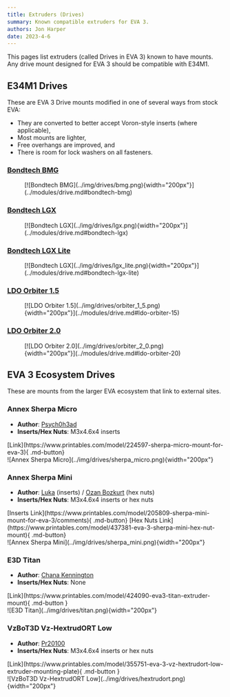 ```yaml
---
title: Extruders (Drives)
summary: Known compatible extruders for EVA 3.
authors: Jon Harper
date: 2023-4-6
---
```


This pages list extruders (called Drives in EVA 3) known to have mounts. Any drive mount designed for EVA 3 should be compatible with E34M1.

<!-- 
Template:

<div markdown class="jh-grid-container jh-grid-2">
<div markdown class="jh-grid-para">

- **Author**: [Name]()
- **Inserts/Hex Nuts**: Insert type and/or hex nuts

<div markdown class="jh-grid-container jh-grid-1 jh-link-grid">
[Inserts Link](){.md-button}
[Hex Nuts Link](){.md-button}
</div>
</div>
<div markdown class="jh-grid-img">
![extruder name](){width="200px"}
</div>
</div>
 -->

## E34M1 Drives

These are EVA 3 Drive mounts modified in one of several ways from stock EVA:

- They are converted to better accept Voron-style inserts (where applicable),
- Most mounts are lighter,
- Free overhangs are improved, and
- There is room for lock washers on all fasteners.

<div markdown class="jh-grid-container jh-grid-3">
<div markdown class="jh-card">

### [Bondtech BMG](../modules/drive.md#bondtech-bmg)

<figure markdown>
[![Bondtech BMG](../img/drives/bmg.png){width="200px"}](../modules/drive.md#bondtech-bmg)
</figure>
</div>

<div markdown class="jh-card">

### [Bondtech LGX](../modules/drive.md#bondtech-lgx)

<figure markdown>
[![Bondtech LGX](../img/drives/lgx.png){width="200px"}](../modules/drive.md#bondtech-lgx)
</figure>
</div>
<div markdown class="jh-card">

### [Bondtech LGX Lite](../modules/drive.md#bondtech-lgx-lite)

<figure markdown>
[![Bondtech LGX](../img/drives/lgx_lite.png){width="200px"}](../modules/drive.md#bondtech-lgx-lite)
</figure>
</div>
<div markdown class="jh-card">

### [LDO Orbiter 1.5](../modules/drive.md#ldo-orbiter-15)

<figure markdown>
[![LDO Orbiter 1.5](../img/drives/orbiter_1_5.png){width="200px"}](../modules/drive.md#ldo-orbiter-15)
</figure>
</div>
<div markdown class="jh-card">

### [LDO Orbiter 2.0](../modules/drive.md#ldo-orbiter-20)

<figure markdown>
[![LDO Orbiter 2.0](../img/drives/orbiter_2_0.png){width="200px"}](../modules/drive.md#ldo-orbiter-20)
</figure>
</div>

</div>

## EVA 3 Ecosystem Drives

These are mounts from the larger EVA ecosystem that link to external sites.

### Annex Sherpa Micro

<div markdown class="jh-grid-container jh-grid-2">
<div markdown class="jh-grid-para">

- **Author**: [Psych0h3ad](https://www.printables.com/@Psych0h3ad_168275)
- **Inserts/Hex Nuts**: M3x4.6x4 inserts

<div markdown class="jh-grid-container jh-grid-1 jh-link-grid">
[Link](https://www.printables.com/model/224597-sherpa-micro-mount-for-eva-3){ .md-button}
</div>
</div>
<div markdown class="jh-grid-img">
![Annex Sherpa Micro](../img/drives/sherpa_micro.png){width="200px"}
</div>
</div>

### Annex Sherpa Mini

<div markdown class="jh-grid-container jh-grid-2">
<div markdown class="jh-grid-para">

- **Author**: [Luka](https://www.printables.com/@Luka) (inserts) / [Ozan Bozkurt](https://www.printables.com/@OzanBozkurt_340117) (hex nuts)
- **Inserts/Hex Nuts**: M3x4.6x4 inserts or hex nuts

<div markdown class="jh-grid-container jh-grid-1 jh-link-grid">
[Inserts Link](https://www.printables.com/model/205809-sherpa-mini-mount-for-eva-3/comments){ .md-button}
[Hex Nuts Link](https://www.printables.com/model/437381-eva-3-sherpa-mini-hex-nut-mount){ .md-button}
</div>
</div>
<div markdown class="jh-grid-img">
![Annex Sherpa Mini](../img/drives/sherpa_mini.png){width="200px"}
</div>
</div>

### E3D Titan

<div markdown class="jh-grid-container jh-grid-2">
<div markdown class="jh-grid-para">

- **Author**: [Chana Kennington](https://www.printables.com/@ChanaKenningt_484474)
- **Inserts/Hex Nuts**: None

<div markdown class="jh-grid-container jh-grid-1 jh-link-grid">
[Link](https://www.printables.com/model/424090-eva3-titan-extruder-mount){ .md-button }
</div>
</div>
<div markdown class="jh-grid-img">
![E3D Titan](../img/drives/titan.png){width="200px"}
</div>
</div>


### VzBoT3D Vz-HextrudORT Low

<div markdown class="jh-grid-container jh-grid-2">
<div markdown class="jh-grid-para">

- **Author**: [Pr20100](https://www.printables.com/@Pr20100)
- **Inserts/Hex Nuts**: M3x4.6x4 inserts or hex nuts

<div markdown class="jh-grid-container jh-grid-1 jh-link-grid">
[Link](https://www.printables.com/model/355751-eva-3-vz-hextrudort-low-extruder-mounting-plate){ .md-button }
</div>
</div>
<div markdown class="jh-grid-img">
![VzBoT3D Vz-HextrudORT Low](../img/drives/hextrudort.png){width="200px"}
</div>
</div>